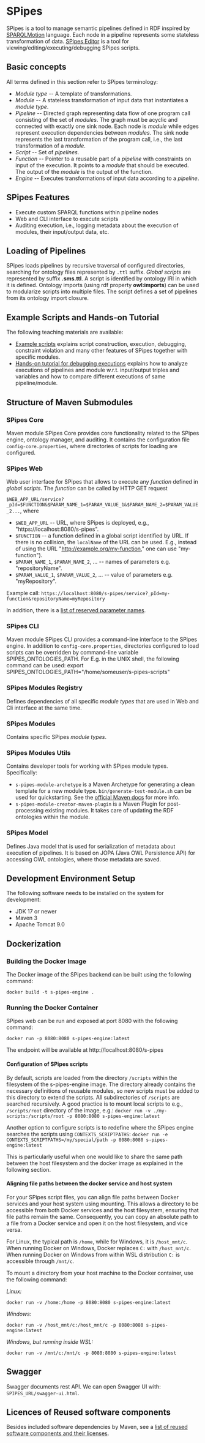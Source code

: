 # SPipes

SPipes is a tool to manage semantic pipelines defined in RDF inspired by [SPARQLMotion](https://sparqlmotion.org/) language. Each node in a pipeline represents some stateless transformation of data. [SPipes Editor](https://github.com/kbss-cvut/s-pipes-editor) is a tool for viewing/editing/executing/debugging SPipes scripts.

## Basic concepts

All terms defined in this section refer to SPipes terminology:

- *Module type* -- A template of transformations.
- *Module* -- A stateless transformation of input data that instantiates a *module type*. 
- *Pipeline* -- Directed graph representing data flow of one program call consisting of the set of *modules*. The graph must be acyclic and connected with exactly one sink node. Each node is *module*  while edges represent execution dependencies between *modules*. The sink node represents the last transformation of the program call, i.e., the last transformation of a *module*.
- *Script* -- Set of *pipelines*. 
- *Function* -- Pointer to a reusable part of a *pipeline* with constraints on input of the execution. It points to a *module* that should be executed. The output of the *module* is the output of the function.  
- *Engine* -- Executes transformations of input data according to a *pipeline*.


## SPipes Features

- Execute custom SPARQL functions within pipeline nodes
- Web and CLI interface to execute scripts
- Auditing execution, i.e., logging metadata about the execution of modules, their input/output data, etc.

## Loading of Pipelines

SPipes loads pipelines by recursive traversal of configured directories, searching for ontology files represented by `.ttl` suffix. *Global scripts* are represented by suffix **.sms.ttl**. A script is identified by ontology IRI in which it is defined. Ontology imports (using rdf property **owl:imports**) can be used to modularize scripts into multiple files. The script defines a set of pipelines from its ontology import closure. 

## Example Scripts and Hands-on Tutorial

The following teaching materials are available:
- [Example scripts](./doc/examples/examples.md) explains script construction, execution, debugging, constraint violation and many other features 
of SPipes together with specific modules.
- [Hands-on tutorial for debugging executions](./s-pipes-debug/doc/hands-on-tutorial/hands-on-tutorial.md) explains how to analyze executions of pipelines and module w.r.t. input/output triples and variables and how to compare different executions of same pipeline/module.

## Structure of Maven Submodules

### SPipes Core 

Maven module SPipes Core provides core functionality related to the SPipes engine, ontology manager, and auditing. It contains the configuration file `config-core.properties`, where directories of scripts for loading are configured.

### SPipes Web 

Web user interface for SPipes that allows to execute any *function* defined in *global scripts*. The *function* can be called by HTTP GET request

 `$WEB_APP_URL/service?_pId=$FUNCTION&$PARAM_NAME_1=$PARAM_VALUE_1&$PARAM_NAME_2=$PARAM_VALUE_2...`, where 
* `$WEB_APP_URL` -- URL, where SPipes is deployed, e.g., "https://localhost:8080/s-pipes".
* `$FUNCTION` -- a function defined in a global script identified by URL. If there is no collision, the  `localName` of the URL can be used. E.g., instead of using the URL "http://example.org/my-function," one can use "my-function").
* `$PARAM_NAME_1`, `$PARAM_NAME_2`, ... -- names of parameters e.g. "repositoryName". 
* `$PARAM_VALUE_1`, `$PARAM_VALUE_2`, ... -- value of parameters e.g. "myRepository".

Example call:
    `https://localhost:8080/s-pipes/service?_pId=my-function&repositoryName=myRepository`

In addition, there is a [list of reserved parameter names](doc/reserved-parameters.md).

### SPipes CLI

Maven module SPipes CLI provides a command-line interface to the SPipes engine. In addition to `config-core.properties`, directories configured to load scripts can be overridden by command-line variable SPIPES_ONTOLOGIES_PATH. For E.g. in the UNIX shell, the following command can be used:
export SPIPES_ONTOLOGIES_PATH="/home/someuser/s-pipes-scripts"

### SPipes Modules Registry

Defines dependencies of all specific *module types* that are used in Web and Cli interface at the same time.

### SPipes Modules

Contains specific SPipes *module types*.

### SPipes Modules Utils

Contains developer tools for working with SPipes module types. Specifically:
- `s-pipes-module-archetype` is a Maven Archetype for generating a clean template for a new module type. `bin/generate-test-module.sh` can be used for quickstarting. See the [official Maven docs](https://maven.apache.org/guides/introduction/introduction-to-archetypes.html) for more info.
- `s-pipes-module-creator-maven-plugin` is a Maven Plugin for post-processing existing modules. It takes care of updating the RDF ontologies within the module.


### SPipes Model

Defines Java model that is used for serialization of metadata about execution of pipelines. It is based  on JOPA (Java OWL Persistence API) for accessing OWL ontologies, where those metadata are saved.

## Development Environment Setup

The following software needs to be installed on the system for development:

- JDK 17 or newer
- Maven 3
- Apache Tomcat 9.0

## Dockerization

### Building the Docker Image
  The Docker image of the SPipes backend can be built using the following command:

  `docker build -t s-pipes-engine .`

### Running the Docker Container

  SPipes web can be run and exposed at port 8080 with the following command:

  `docker run -p 8080:8080 s-pipes-engine:latest` 

The endpoint will be available at http://localhost:8080/s-pipes

#### Configuration of SPipes scripts

By default, scripts are loaded from the directory `/scripts` within the filesystem of the s-pipes-engine image. 
The directory already contains the necessary definitions of reusable modules, so 
new scripts must be added to this directory to extend the scripts. All subdirectories of `/scripts` are searched recursively.
A good practice is to mount local scripts to e.g., `/scripts/root` directory of the image, e.g.:
`docker run -v ./my-scripts:/scripts/root -p 8080:8080 s-pipes-engine:latest`

Another option to configure scripts is to redefine where the SPipes engine searches the scripts using `CONTEXTS_SCRIPTPATHS`:
`docker run -e CONTEXTS_SCRIPTPATHS=/my/special/path -p 8080:8080 s-pipes-engine:latest`

This is particularly useful when one would like to share the same path between the host filesystem and the docker image as 
explained in the following section.

#### Aligning file paths between the docker service and host system

For your SPipes script files, you can align file paths between Docker services and your host system using mounting.
This allows a directory to be accessible from both Docker services and the host filesystem, 
ensuring that file paths remain the same. Consequently, you can copy an absolute path to a file from
a Docker service and open it on the host filesystem, and vice versa.

For Linux, the typical path is `/home`, while for Windows, it is `/host_mnt/c`. 
When running Docker on Windows, Docker replaces `C:` with `/host_mnt/c`. When running Docker on Windows from within 
WSL distribution `C:` is accessible through `/mnt/c`.

To mount a directory from your host machine to the Docker container, use the following command:

*Linux:*

`docker run -v /home:/home -p 8080:8080 s-pipes-engine:latest` 

*Windows:*

`docker run -v /host_mnt/c:/host_mnt/c -p 8080:8080 s-pipes-engine:latest` 

*Windows, but running inside WSL:*

`docker run -v /mnt/c:/mnt/c -p 8080:8080 s-pipes-engine:latest`

## Swagger

Swagger documents rest API. We can open Swagger UI with: `SPIPES_URL/swagger-ui.html`.

## Licences of Reused software components

Besides included software dependencies by Maven, see a [list of reused software components and their licenses](./doc/licenses.md).

